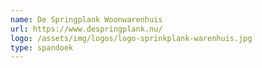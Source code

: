 ```yaml
---
name: De Springplank Woonwarenhuis
url: https://www.despringplank.nu/
logo: /assets/img/logos/logo-sprinkplank-warenhuis.jpg
type: spandoek
---
```

